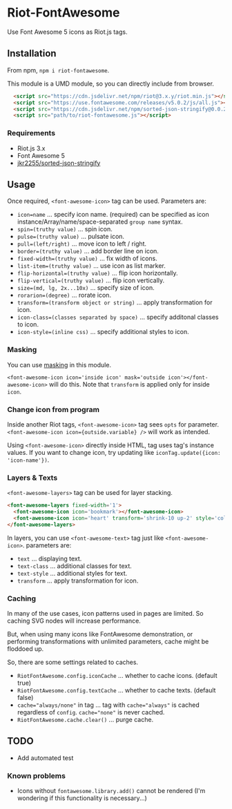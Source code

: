 # Riot-FontAwesome

Use Font Awesome 5 icons as Riot.js tags.

## Installation

From npm, `npm i riot-fontawesome`.

This module is a UMD module, so you can directly include from browser.

```html
  <script src="https://cdn.jsdelivr.net/npm/riot@3.x.y/riot.min.js"></script>
  <script src="https://use.fontawesome.com/releases/v5.0.2/js/all.js"></script>
  <script src="https://cdn.jsdelivr.net/npm/sorted-json-stringify@0.0.2/index.js"></script>
  <script src="path/to/riot-fontawesome.js"></script>
```

### Requirements

* Riot.js 3.x
* Font Awesome 5
* [jkr2255/sorted-json-stringify](https://github.com/jkr2255/sorted-json-stringify)

## Usage

Once required, `<font-awesome-icon>` tag can be used. Parameters are:

* `icon=name` ... specify icon name. (required) can be specified as icon instance/Array/name/space-separated `group name` syntax.
* `spin=(truthy value)` ... spin icon.
* `pulse=(truthy value)` ... pulsate icon.
* `pull=(left/right)` ... move icon to left / right.
* `border=(truthy value)` ... add border line on icon.
* `fixed-width=(truthy value)` ... fix width of icons.
* `list-item=(truthy value)` ... use icon as list marker.
* `flip-horizontal=(truthy value)` ... flip icon horizontally.
* `flip-vertical=(truthy value)` ... flip icon vertically.
* `size=(md, lg, 2x...10x)` ... specify size of icon.
* `rorarion=(degree)` ... rorate icon.
* `transform=(transform object or string)` ... apply transformation for icon.
* `icon-class=(classes separated by space)` ... specify additonal classes to icon.
* `icon-style=(inline css)` ... specify additional styles to icon.

### Masking

You can use [masking](https://fontawesome.com/how-to-use/svg-with-js#masking) in this module.

`<font-awesome-icon icon='inside icon' mask='outside icon'></font-awesome-icon>` will do this.
Note that `transform` is applied only for inside `icon`.

### Change icon from program

Inside another Riot tags, `<font-awesome-icon>` tag sees `opts` for parameter.
`<font-awesome-icon icon={outside.variable} />` will work as intended.

Using `<font-awesome-icon>` directly inside HTML, tag uses tag's instance values.
If you want to change icon, try updating like `iconTag.update({icon: 'icon-name'})`.

### Layers & Texts

`<font-awesome-layers>` tag can be used for layer stacking.

```html
<font-awesome-layers fixed-width='1'>
  <font-awesome-icon icon='bookmark'></font-awesome-icon>
  <font-awesome-icon icon='heart' transform='shrink-10 up-2' style='color:Tomato'></font-awesome-icon>
</font-awesome-layers>
```

In layers, you can use `<font-awesome-text>` tag just like `<font-awesome-icon>`. parameters are:

* `text` ... displaying text.
* `text-class` ... additional classes for text.
* `text-style` ... additional styles for text.
* `transform` ... apply transformation for icon.

### Caching

In many of the use cases, icon patterns used in pages are limited. So caching SVG nodes will increase performance.

But, when using many icons like FontAwesome demonstration, or performing transformations with unlimited parameters,
cache might be floddoed up.

So, there are some settings related to caches.

* `RiotFontAwesome.config.iconCache` ... whether to cache icons. (default true)
* `RiotFontAwesome.config.textCache` ... whether to cache texts. (default false)
* `cache="always/none"` in tag ... tag with `cache="always"` is cached regardless of `config`. `cache="none"` is never cached.
* `RiotFontAwesome.cache.clear()` ... purge cache.

## TODO

* Add automated test

### Known problems

* Icons without `fontawesome.library.add()` cannot be rendered (I'm wondering if this functionality is necessary...)
